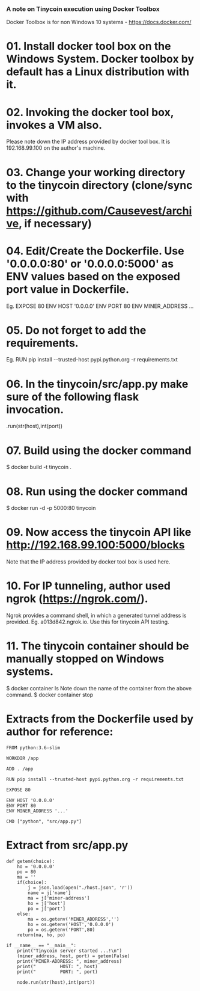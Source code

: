 ### A note on Tinycoin execution using Docker Toolbox
Docker Toolbox is for non Windows 10 systems - https://docs.docker.com/

# 01. Install docker tool box on the Windows System. Docker toolbox by default has a Linux distribution with it.
 
# 02. Invoking the docker tool box, invokes a VM also.
   Please note down the IP address provided by docker tool box. It is 192.168.99.100 on the author's machine.
   
# 03. Change your working directory to the tinycoin directory (clone/sync with https://github.com/Causevest/archive, if necessary)

# 04. Edit/Create the Dockerfile. Use '0.0.0.0:80' or '0.0.0.0:5000' as ENV values based on the exposed port value in Dockerfile.
   Eg.
   EXPOSE 80
   ENV HOST '0.0.0.0'
   ENV PORT 80
   ENV MINER_ADDRESS ...

# 05. Do not forget to add the requirements.
   Eg. 
   RUN pip install --trusted-host pypi.python.org -r requirements.txt
   
# 06. In the tinycoin/src/app.py make sure of the following flask invocation.
   .run(str(host),int(port))
   
# 07. Build using the docker command
   $ docker build -t tinycoin .
   
# 08. Run using the docker command
   $ docker run -d -p 5000:80 tinycoin
   
# 09. Now access the tinycoin API like http://192.168.99.100:5000/blocks
   Note that the IP address provided by docker tool box is used here.
 
# 10. For IP tunneling, author used ngrok (https://ngrok.com/).
   Ngrok provides a command shell, in which a generated tunnel address is provided.
   Eg. a013d842.ngrok.io. 
   Use this for tinycoin API testing.

# 11. The tinycoin container should be manually stopped on Windows systems.
   $ docker container ls
                 Note down the name of the container from the above command.
   $ docker container stop <container name> 
   
# Extracts from the Dockerfile used by author for reference:
	
	FROM python:3.6-slim

	WORKDIR /app

	ADD . /app

	RUN pip install --trusted-host pypi.python.org -r requirements.txt

	EXPOSE 80

	ENV HOST '0.0.0.0'
	ENV PORT 80
	ENV MINER_ADDRESS '...'

	CMD ["python", "src/app.py"]

# Extract from src/app.py
	def getem(choice):
		ho = '0.0.0.0'
		po = 80
		ma = ''
		if(choice):
			j = json.load(open("./host.json", 'r'))
			name = j['name']
			ma = j['miner-address']
			ho = j['host']
			po = j['port']
		else:
			ma = os.getenv('MINER_ADDRESS','')
			ho = os.getenv('HOST','0.0.0.0')
			po = os.getenv('PORT',80)
		return(ma, ho, po)

	if __name__ == "__main__":
		print("Tinycoin server started ...!\n")
		(miner_address, host, port) = getem(False)
		print("MINER-ADDRESS: ", miner_address)
		print("         HOST: ", host)
		print("         PORT: ", port)
		
		node.run(str(host),int(port))
